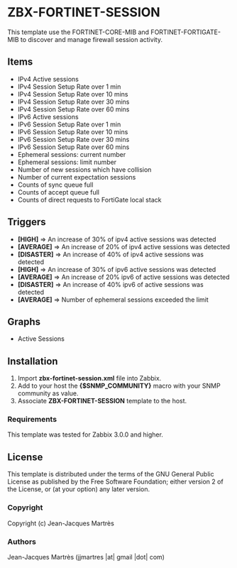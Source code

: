 ZBX-FORTINET-SESSION
===================

This template use the FORTINET-CORE-MIB and FORTINET-FORTIGATE-MIB to discover and manage firewall session activity.

Items
-----

  * IPv4 Active sessions
  * IPv4 Session Setup Rate over 1 min
  * IPv4 Session Setup Rate over 10 mins
  * IPv4 Session Setup Rate over 30 mins
  * IPv4 Session Setup Rate over 60 mins
  * IPv6 Active sessions
  * IPv6 Session Setup Rate over 1 min
  * IPv6 Session Setup Rate over 10 mins
  * IPv6 Session Setup Rate over 30 mins
  * IPv6 Session Setup Rate over 60 mins
  * Ephemeral sessions: current number
  * Ephemeral sessions: limit number
  * Number of new sessions which have collision
  * Number of current expectation sessions
  * Counts of sync queue full
  * Counts of accept queue full
  * Counts of direct requests to FortiGate local stack

Triggers
--------

  * **[HIGH]** => An increase of 30% of ipv4 active sessions was detected
  * **[AVERAGE]** => An increase of 20% of ipv4 active sessions was detected
  * **[DISASTER]** => An increase of 40% of ipv4 active sessions was detected
  * **[HIGH]** => An increase of 30% of ipv6 active sessions was detected
  * **[AVERAGE]** => An increase of 20% ipv6 of active sessions was detected
  * **[DISASTER]** => An increase of 40% ipv6 of active sessions was detected
  * **[AVERAGE]** => Number of ephemeral sessions exceeded the limit

Graphs
------

  * Active Sessions

Installation
------------

1. Import **zbx-fortinet-session.xml** file into Zabbix.
2. Add to your host the **{$SNMP_COMMUNITY}** macro with your SNMP community as value.
3. Associate **ZBX-FORTINET-SESSION** template to the host.
 
### Requirements

This template was tested for Zabbix 3.0.0 and higher.

License
-------

This template is distributed under the terms of the GNU General Public License as published by the Free Software Foundation; either version 2 of the  License, or (at your option) any later version.

### Copyright

  Copyright (c) Jean-Jacques Martrès

### Authors
  
  Jean-Jacques Martrès
  (jjmartres |at| gmail |dot| com)
